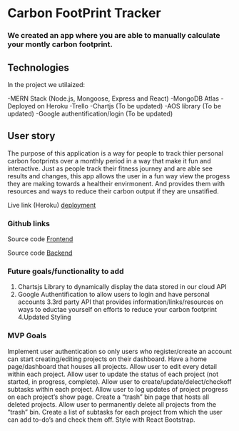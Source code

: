 # Carbon FootPrint Tracker

### We created an app where you are able to manually calculate your montly carbon footprint.

## Technologies 

In the project we utilaized:

-MERN Stack (Node.js, Mongoose, Express and React)
-MongoDB Atlas
-Deployed on Heroku
-Trello 
-Chartjs (To be updated)
-AOS library (To be updated)
-Google authentification/login (To be updated)

## User story

The purpose of this application is a way for people to track thier personal carbon footprints over a monthly period in a way that make it fun and interactive. Just as people track their fitness journey and are able see results and changes, this app allows the user in a fun way view the progess they are making towards a healtheir envirmonent. And provides them with resources and ways to reduce their carbon output if they are unsatified.

Live link (Heroku) [deployment](_) 

### Github links

Source code [Frontend](https://github.com/tiffanysimione/Carbon-Front-End) 

Source code [Backend](https://github.com/tiffanysimione/Carbon-Footprint-Back-End) 


### Future goals/functionality to add
1. Chartsjs Library to dynamically display the data stored in our cloud API
2. Google Authentification to allow users to login and have personal accounts
3.3rd party API that provides information/links/resources on ways to eductae yourself on efforts to reduce your carbon footprint
4.Updated Styling

### MVP Goals
Implement user authentication so only users who register/create an account can start creating/editing projects on their dashboard.
Have a home page/dashboard that houses all projects.
Allow user to edit every detail within each project.
Allow user to update the status of each project (not started, in progress, complete).
Allow user to create/update/delect/checkoff subtasks within each project.
Allow user to log updates of project progress on each project’s show page.
Create a “trash” bin page that hosts all deleted projects.
Allow user to permanently delete all projects from the “trash” bin.
Create a list of subtasks for each project from which the user can add to-do’s and check them off.
Style with React Bootstrap.

